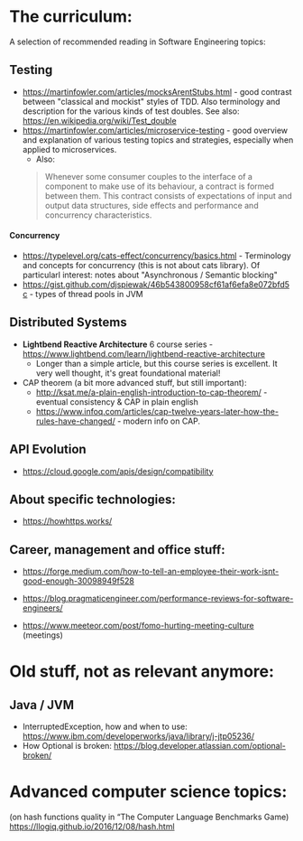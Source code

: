 
# The curriculum:
A selection of recommended reading in Software Engineering topics:

## Testing
 * https://martinfowler.com/articles/mocksArentStubs.html - good contrast between "classical and mockist" styles of TDD.
 Also terminology and description for the various kinds of test doubles. See also: https://en.wikipedia.org/wiki/Test_double
 * https://martinfowler.com/articles/microservice-testing - good overview and explanation of various testing topics and strategies, especially when applied to microservices.
   * Also: 
   > Whenever some consumer couples to the interface of a component to make use of its behaviour, a contract is formed between them. This contract consists of expectations of input and output data structures, side effects and performance and concurrency characteristics. 

#### Concurrency
 * https://typelevel.org/cats-effect/concurrency/basics.html - Terminology and concepts for concurrency (this is not about cats library). Of particularl interest: notes about "Asynchronous / Semantic blocking"
 * https://gist.github.com/djspiewak/46b543800958cf61af6efa8e072bfd5c - types of thread pools in JVM   

## Distributed Systems
 * **Lightbend Reactive Architecture** 6 course series - https://www.lightbend.com/learn/lightbend-reactive-architecture
   * Longer than a simple article, but this course series is excellent. It very well thought, it's great foundational material!
 * CAP theorem (a bit more advanced stuff, but still important):
   * http://ksat.me/a-plain-english-introduction-to-cap-theorem/ - eventual consistency & CAP in plain english
   * https://www.infoq.com/articles/cap-twelve-years-later-how-the-rules-have-changed/ - modern info on CAP.


## API Evolution
 * https://cloud.google.com/apis/design/compatibility

 
## About specific technologies:
 
 * https://howhttps.works/


## Career, management and office stuff:
* https://forge.medium.com/how-to-tell-an-employee-their-work-isnt-good-enough-30098949f528
* https://blog.pragmaticengineer.com/performance-reviews-for-software-engineers/

* https://www.meeteor.com/post/fomo-hurting-meeting-culture (meetings)


# Old stuff, not as relevant anymore:

## Java / JVM
 * InterruptedException, how and when to use: https://www.ibm.com/developerworks/java/library/j-jtp05236/
 * How Optional is broken: https://blog.developer.atlassian.com/optional-broken/

# Advanced computer science topics:
(on hash functions quality in “The Computer Language Benchmarks Game)
https://llogiq.github.io/2016/12/08/hash.html 
